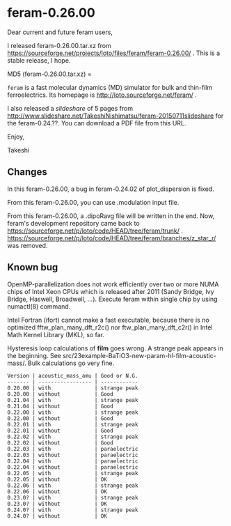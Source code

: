 feram-0.26.00
=============
Dear current and future feram users,

I released feram-0.26.00.tar.xz from
https://sourceforge.net/projects/loto/files/feram/feram-0.26.00/ .
This is a stable release, I hope.

MD5 (feram-0.26.00.tar.xz) = 

`feram` is a fast molecular dynamics (MD) simulator
for bulk and thin-film ferroelectrics. Its homepage is
http://loto.sourceforge.net/feram/ .

I also released a *slideshare* of 5 pages from
http://www.slideshare.net/TakeshiNishimatsu/feram-20150711slideshare
for the feram-0.24.??. You can download a PDF file from this URL.

Enjoy,

Takeshi

## Changes
In this feram-0.26.00, a bug in feram-0.24.02 of plot_dispersion is fixed.

From this feram-0.26.00, you can use .modulation input file.

From this feram-0.26.00, a .dipoRavg file will be written in the end.
Now, feram's development repository came back to
https://sourceforge.net/p/loto/code/HEAD/tree/feram/trunk/ .
https://sourceforge.net/p/loto/code/HEAD/tree/feram/branches/z_star_r/ was removed.

## Known bug
OpenMP-parallelization does not work efficiently over two or
more NUMA chips of Intel Xeon CPUs which is released after
2011 (Sandy Bridge, Ivy Bridge, Haswell, Broadwell, ...).
Execute feram within single chip by using numactl(8) command.

Intel Fortran (ifort) cannot make a fast executable,
because there is no optimized fftw_plan_many_dft_r2c() nor
ftw_plan_many_dft_c2r() in Intel Math Kernel Library (MKL), so far.

Hysteresis loop calculations of **film** goes wrong.
A strange peak appears in the beginning.
See src/23example-BaTiO3-new-param-hl-film-acoustic-mass/.
Bulk calculations go very fine.

    Version | acoustic_mass_amu | Good or N.G.
    ------- | ----------------- | ------------
    0.20.00 | with              | strange peak
    0.20.00 | without           | Good
    0.21.04 | with              | strange peak
    0.21.04 | without           | Good
    0.22.00 | with              | strange peak
    0.22.00 | without           | Good
    0.22.01 | with              | strange peak
    0.22.01 | without           | Good
    0.22.02 | with              | strange peak
    0.22.02 | without           | Good
    0.22.03 | with              | paraelectric
    0.22.03 | without           | paraelectric
    0.22.04 | with              | paraelectric
    0.22.04 | without           | paraelectric
    0.22.05 | with              | strange peak
    0.22.05 | without           | OK
    0.22.06 | with              | strange peak
    0.22.06 | without           | OK
    0.23.0? | with              | strange peak
    0.23.0? | without           | OK
    0.24.0? | with              | strange peak
    0.24.0? | without           | OK
